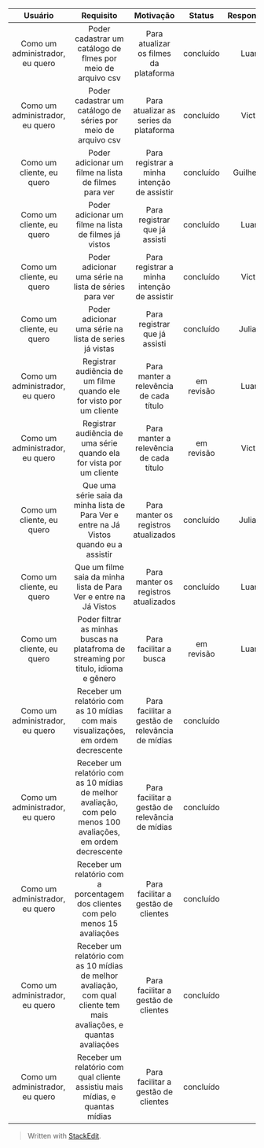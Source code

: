 | Usuário      | Requisito | Motivação     | Status   | Responsável |
| :----:        |    :----:   |          :----: |:----:  |:----:  |
| Como um administrador, eu quero      | Poder cadastrar um catálogo de flmes por meio de arquivo csv      | Para atualizar os filmes da plataforma    | concluído   | Luana  |
| Como um administrador, eu quero   | Poder cadastrar um catálogo de séries por meio de arquivo csv       |Para atualizar as series da plataforma       | concluído  |  Victor |
| Como um cliente, eu quero     | Poder adicionar um filme na lista de filmes para ver    | Para registrar a minha intenção de assistir    | concluído   | Guilherme  |
| Como um cliente, eu quero     | Poder adicionar um filme na lista de filmes já vistos      | Para registrar que já assisti   | concluído   | Luana  |
| Como um cliente, eu quero      | Poder adicionar uma série na lista de séries para ver    | Para registrar a minha intenção de assistir    | concluído   | Victor  |
| Como um cliente, eu quero     | Poder adicionar uma série na lista de series já vistas      |  Para registrar que já assisti      | concluído   | Juliana  |
| Como um administrador, eu quero     | Registrar audiência de um filme quando ele for visto por um cliente    | Para manter a relevência de cada título    | em revisão  | Luana  |
| Como um administrador, eu quero     | Registrar audiência de uma série quando ela for vista por um cliente    | Para manter a relevência de cada título    | em revisão  | Victor  |
| Como um cliente, eu quero     | Que uma série saia da minha lista de Para Ver e entre na Já Vistos quando eu a assistir   | Para manter os registros atualizados    | concluído   | Juliana  |
| Como um cliente, eu quero     | Que um filme saia da minha lista de Para Ver e entre na Já Vistos   | Para manter os registros atualizados    | concluído   | Luana  |
| Como um cliente, eu quero     | Poder filtrar as minhas buscas na platafroma de streaming por titulo, idioma e gênero  | Para facilitar a busca   | em revisão  | Luana  |
| Como um administrador, eu quero     | Receber um relatório com as 10 mídias com mais visualizações, em ordem decrescente  | Para facilitar a gestão de relevância de mídias  | concluído  | 
| Como um administrador, eu quero     | Receber um relatório com as  10 mídias de melhor avaliação, com pelo menos 100 avaliações, em ordem decrescente | Para facilitar a gestão de relevância de mídias  | concluído  |
| Como um administrador, eu quero     | Receber um relatório com a porcentagem dos clientes com pelo menos 15 avaliações | Para facilitar a gestão de clientes  | concluído  |
| Como um administrador, eu quero     | Receber um relatório com as  10 mídias de melhor avaliação, com qual cliente tem mais avaliações, e quantas avaliações | Para facilitar a gestão de clientes  | concluído  |
| Como um administrador, eu quero     | Receber um relatório com qual cliente assistiu mais mídias, e quantas mídias | Para facilitar a gestão de clientes  | concluído  |



> Written with [StackEdit](https://stackedit.io/).
